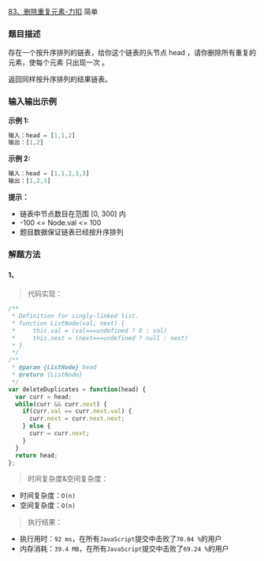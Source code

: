 [83、删除重复元素-力扣](https://leetcode-cn.com/problems/remove-duplicates-from-sorted-list/description/)
<span>简单</span>

### 题目描述
存在一个按升序排列的链表，给你这个链表的头节点 head ，请你删除所有重复的元素，使每个元素 只出现一次 。

返回同样按升序排列的结果链表。

### 输入输出示例
**示例 1:**
```js
输入：head = [1,1,2]
输出：[1,2]
```
**示例 2:**
```js
输入：head = [1,1,2,3,3]
输出：[1,2,3]
```

**提示：**

- 链表中节点数目在范围 [0, 300] 内
- -100 <= Node.val <= 100
- 题目数据保证链表已经按升序排列

### 解题方法

#### 1、

> 代码实现：

```js
/**
 * Definition for singly-linked list.
 * function ListNode(val, next) {
 *     this.val = (val===undefined ? 0 : val)
 *     this.next = (next===undefined ? null : next)
 * }
 */
/**
 * @param {ListNode} head
 * @return {ListNode}
 */
var deleteDuplicates = function(head) {
  var curr = head;
  while(curr && curr.next) {
    if(curr.val == curr.next.val) {
      curr.next = curr.next.next;
    } else {
      curr = curr.next;
    }
  }
  return head;
};
```

> 时间复杂度&空间复杂度：
- 时间复杂度：`O(n)`
- 空间复杂度：`O(n)`

> 执行结果：

- 执行用时：`92 ms`，在所有`JavaScript`提交中击败了`70.04 %`的用户
- 内存消耗：`39.4 MB`，在所有`JavaScript`提交中击败了`69.24 %`的用户
